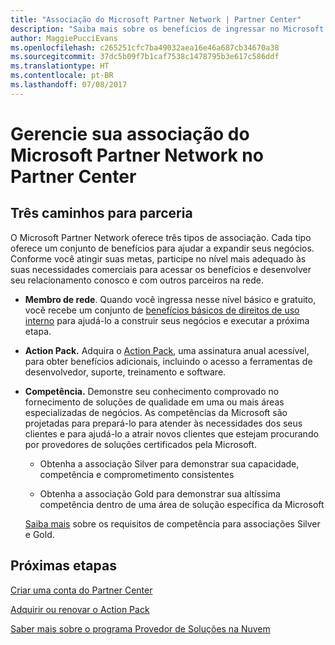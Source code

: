 ```yaml
---
title: "Associação do Microsoft Partner Network | Partner Center"
description: "Saiba mais sobre os benefícios de ingressar no Microsoft Partner Network."
author: MaggiePucciEvans
ms.openlocfilehash: c265251cfc7ba49032aea16e46a687cb34670a38
ms.sourcegitcommit: 37dc5b09f7b1caf7538c1478795b3e617c586ddf
ms.translationtype: HT
ms.contentlocale: pt-BR
ms.lasthandoff: 07/08/2017
---
```

# <a name="manage-your-microsoft-partner-network-membership-on-partner-center"></a>Gerencie sua associação do Microsoft Partner Network no Partner Center

## <a name="three-paths-to-partnership"></a>Três caminhos para parceria

O Microsoft Partner Network oferece três tipos de associação. Cada tipo oferece um conjunto de benefícios para ajudar a expandir seus negócios. Conforme você atingir suas metas, participe no nível mais adequado às suas necessidades comerciais para acessar os benefícios e desenvolver seu relacionamento conosco e com outros parceiros na rede.

-   **Membro de rede**. Quando você ingressa nesse nível básico e gratuito, você recebe um conjunto de [benefícios básicos de direitos de uso interno]( https://partner.microsoft.com/membership/core-benefits) para ajudá-lo a construir seus negócios e executar a próxima etapa.

-   **Action Pack.** Adquira o [Action Pack](mpn-get-action-pack.md), uma assinatura anual acessível, para obter benefícios adicionais, incluindo o acesso a ferramentas de desenvolvedor, suporte, treinamento e software.

-   **Competência.** Demonstre seu conhecimento comprovado no fornecimento de soluções de qualidade em uma ou mais áreas especializadas de negócios. As competências da Microsoft são projetadas para prepará-lo para atender às necessidades dos seus clientes e para ajudá-lo a atrair novos clientes que estejam procurando por provedores de soluções certificados pela Microsoft. 

    -   Obtenha a associação Silver para demonstrar sua capacidade, competência e comprometimento consistentes

    -   Obtenha a associação Gold para demonstrar sua altíssima competência dentro de uma área de solução específica da Microsoft

    [Saiba mais](learn-about-competencies.md) sobre os requisitos de competência para associações Silver e Gold.


## <a name="next-steps"></a>Próximas etapas

[Criar uma conta do Partner Center](mpn-create-a-partner-center-account.md)

[Adquirir ou renovar o Action Pack](mpn-get-action-pack.md)

[Saber mais sobre o programa Provedor de Soluções na Nuvem](https://partner.microsoft.com/cloud-solution-provider)

